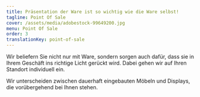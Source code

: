 ```yaml
---
title: Präsentation der Ware ist so wichtig wie die Ware selbst!
tagline: Point Of Sale
cover: /assets/media/adobestock-99649200.jpg
menu: Point Of Sale
order: 3
translationKey: point-of-sale
---
```

Wir beliefern Sie nicht nur mit Ware, sondern sorgen auch dafür, dass sie in Ihrem Geschäft ins richtige Licht gerückt wird. Dabei gehen wir auf Ihren Standort individuell ein.

Wir unterscheiden zwischen dauerhaft eingebauten Möbeln und Displays, die vorübergehend bei Ihnen stehen.
